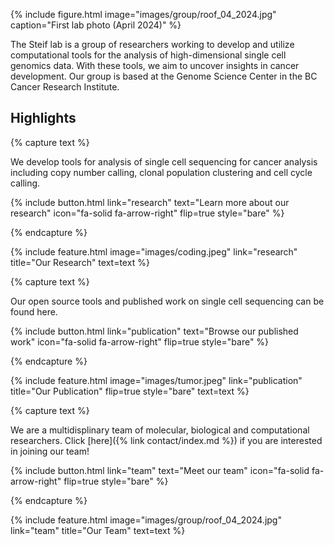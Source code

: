 ---
---

{%
  include figure.html
  image="images/group/roof_04_2024.jpg"
  caption="First lab photo (April 2024)"
%}

The Steif lab is a group of researchers working to develop and utilize computational tools for the analysis of high-dimensional single cell genomics data. With these tools, we aim to uncover insights in cancer development. Our group is based at the Genome Science Center in the BC Cancer Research Institute.

## Highlights

{% capture text %}

We develop tools for analysis of single cell sequencing for cancer analysis including copy number calling, clonal population clustering and cell cycle calling. 

{%
  include button.html
  link="research"
  text="Learn more about our research"
  icon="fa-solid fa-arrow-right"
  flip=true
  style="bare"
%}

{% endcapture %}

{%
  include feature.html
  image="images/coding.jpeg"
  link="research"
  title="Our Research"
  text=text
%}

{% capture text %}

Our open source tools and published work on single cell sequencing can be found here. 

{%
  include button.html
  link="publication"
  text="Browse our published work"
  icon="fa-solid fa-arrow-right"
  flip=true
  style="bare"
%}

{% endcapture %}

{%
  include feature.html
  image="images/tumor.jpeg"
  link="publication"
  title="Our Publication"
  flip=true
  style="bare"
  text=text
%}

{% capture text %}

We are a multidisplinary team of molecular, biological and computational researchers. Click [here]({% link contact/index.md %}) if you are interested in joining our team!

{%
  include button.html
  link="team"
  text="Meet our team"
  icon="fa-solid fa-arrow-right"
  flip=true
  style="bare"
%}

{% endcapture %}

{%
  include feature.html
  image="images/group/roof_04_2024.jpg"
  link="team"
  title="Our Team"
  text=text
%}
